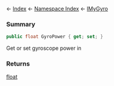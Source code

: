 ← [Index](Api-Index) ← [Namespace Index](Namespace-Index) ← [IMyGyro](Sandbox.ModAPI.Ingame.IMyGyro)

### Summary

```csharp
public float GyroPower { get; set; }
```

Get or set gyroscope power in

### Returns

[float](https://docs.microsoft.com/en-us/dotnet/api/System.Single?view=netframework-4.6)

